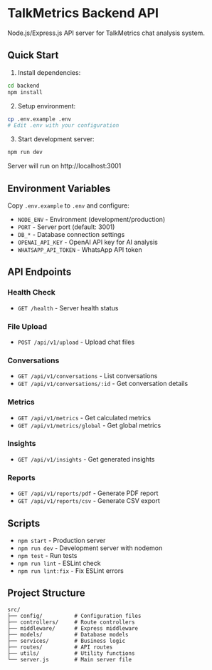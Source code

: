 # TalkMetrics Backend API

Node.js/Express.js API server for TalkMetrics chat analysis system.

## Quick Start

1. Install dependencies:
```bash
cd backend
npm install
```

2. Setup environment:
```bash
cp .env.example .env
# Edit .env with your configuration
```

3. Start development server:
```bash
npm run dev
```

Server will run on http://localhost:3001

## Environment Variables

Copy `.env.example` to `.env` and configure:

- `NODE_ENV` - Environment (development/production)
- `PORT` - Server port (default: 3001)
- `DB_*` - Database connection settings
- `OPENAI_API_KEY` - OpenAI API key for AI analysis
- `WHATSAPP_API_TOKEN` - WhatsApp API token

## API Endpoints

### Health Check
- `GET /health` - Server health status

### File Upload
- `POST /api/v1/upload` - Upload chat files

### Conversations
- `GET /api/v1/conversations` - List conversations
- `GET /api/v1/conversations/:id` - Get conversation details

### Metrics
- `GET /api/v1/metrics` - Get calculated metrics
- `GET /api/v1/metrics/global` - Get global metrics

### Insights
- `GET /api/v1/insights` - Get generated insights

### Reports
- `GET /api/v1/reports/pdf` - Generate PDF report
- `GET /api/v1/reports/csv` - Generate CSV export

## Scripts

- `npm start` - Production server
- `npm run dev` - Development server with nodemon
- `npm test` - Run tests
- `npm run lint` - ESLint check
- `npm run lint:fix` - Fix ESLint errors

## Project Structure

```
src/
├── config/          # Configuration files
├── controllers/     # Route controllers
├── middleware/      # Express middleware
├── models/          # Database models
├── services/        # Business logic
├── routes/          # API routes
├── utils/           # Utility functions
└── server.js        # Main server file
```